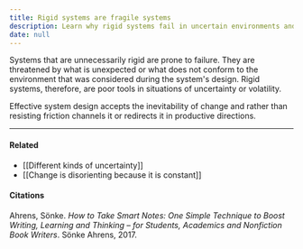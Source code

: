 ```yaml
---
title: Rigid systems are fragile systems
description: Learn why rigid systems fail in uncertain environments and how effective system design channels change and friction into productive outcomes to adapt and thrive.
date: null
---
```


Systems that are unnecessarily rigid are prone to failure. They are threatened by what is unexpected or what does not conform to the environment that was considered during the system's design. Rigid systems, therefore, are poor tools in situations of uncertainty or volatility.

Effective system design accepts the inevitability of change and rather than resisting friction channels it or redirects it in productive directions.

---

#### Related

- [[Different kinds of uncertainty]]
- [[Change is disorienting because it is constant]]

#### Citations

Ahrens, Sönke. _How to Take Smart Notes: One Simple Technique to Boost Writing, Learning and Thinking – for Students, Academics and Nonfiction Book Writers_. Sönke Ahrens, 2017.

